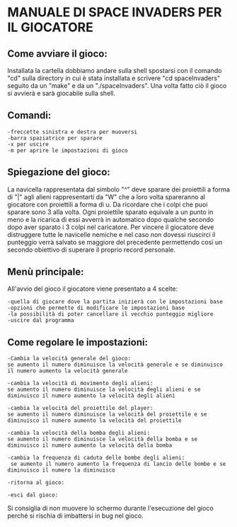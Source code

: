 # MANUALE DI SPACE INVADERS PER IL GIOCATORE

## Come avviare il gioco:

Installata la cartella dobbiamo andare sulla shell spostarsi con il comando "cd" sulla directory in cui è stata installata e scrivere "cd 	spaceInvaders" seguito da un "make" e da un "./spaceInvaders". Una volta fatto ciò il gioco si avvierà e sarà giocabile sulla shell.

## Comandi:

	-freccette sinistra e destra per muoversi
	-barra spaziatrice per sparare
	-x per uscire
	-m per aprire le impostazioni di gioco

## Spiegazione del gioco:

La navicella rappresentata dal simbolo "^" deve sparare dei proiettili a forma di "|" agli alieni rappresentarti da "W" che a loro volta spareranno 	al giocatore con proiettili a forma di u. Da ricordare che i colpi che puoi sparare sono 3 alla volta. Ogni proiettile sparato equivale a un punto in 	meno e la ricarica di essi avverrà in automatico dopo qualche secondo dopo aver sparato i 3 colpi nel caricatore.
Per vincere il giocatore deve distruggere tutte le navicelle nemiche e nel caso non dovessi riuscirci il punteggio verrà salvato se maggiore del 	precedente permettendo così un secondo obiettivo di superare il proprio record personale.

## Menù principale:

All'avvio del gioco il giocatore viene presentato a 4 scelte:

	-quella di giocare dove la partita inizierà con le impostazioni base
	-opzioni che permette di modificare le impostazioni base
	-la possibilità di poter cancellare il vecchio punteggio migliore
	-uscire dal programma

## Come regolare le impostazioni:

	-Cambia la velocità generale del gioco:
	se aumento il numero diminuisce la velocità generale e se diminuisco il numero aumento la velocità generale

	-cambia la velocità di movimento degli alieni: 
	se aumento il numero diminuisce la velocità degli alieni e se diminuisco il numero aumento la velocità degli alieni

	-cambia la velocità del proiettile del player: 
	se aumento il numero diminuisce la velocità del proiettile e se diminuisco il numero aumento la velocità del proiettile

	-cambia la velocità della bomba degli alieni:
	se aumento il numero diminuisce la velocità della bomba e se diminuisco il numero aumento la velocità della bomba

	-cambia la frequenza di caduta delle bombe degli alieni:
	 se aumento il numero aumento la frequenza di lancio delle bombe e se diminuisco il numero la diminuisco 

	-ritorna al gioco:

	-esci dal gioco:

Si consiglia di non muovere lo schermo durante l'esecuzione del gioco perché si rischia di imbattersi in bug nel gioco.
